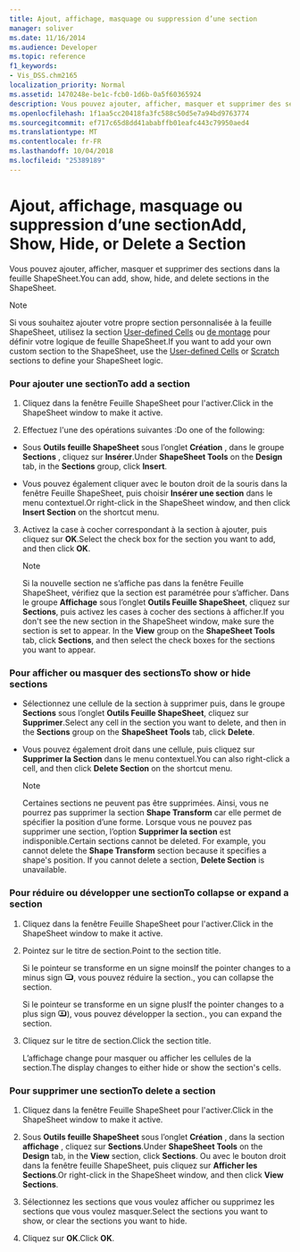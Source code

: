 ```yaml
---
title: Ajout, affichage, masquage ou suppression d’une section
manager: soliver
ms.date: 11/16/2014
ms.audience: Developer
ms.topic: reference
f1_keywords:
- Vis_DSS.chm2165
localization_priority: Normal
ms.assetid: 1470248e-be1c-fcb0-1d6b-0a5f60365924
description: Vous pouvez ajouter, afficher, masquer et supprimer des sections dans la feuille ShapeSheet.
ms.openlocfilehash: 1f1aa5cc20418fa3fc588c50d5e7a94bd9763774
ms.sourcegitcommit: ef717c65d8dd41ababffb01eafc443c79950aed4
ms.translationtype: MT
ms.contentlocale: fr-FR
ms.lasthandoff: 10/04/2018
ms.locfileid: "25389189"
---
```

# <a name="add-show-hide-or-delete-a-section"></a><span data-ttu-id="586ff-103">Ajout, affichage, masquage ou suppression d’une section</span><span class="sxs-lookup"><span data-stu-id="586ff-103">Add, Show, Hide, or Delete a Section</span></span>

<span data-ttu-id="586ff-104">Vous pouvez ajouter, afficher, masquer et supprimer des sections dans la feuille ShapeSheet.</span><span class="sxs-lookup"><span data-stu-id="586ff-104">You can add, show, hide, and delete sections in the ShapeSheet.</span></span>
  
> [!NOTE]
> <span data-ttu-id="586ff-105">Si vous souhaitez ajouter votre propre section personnalisée à la feuille ShapeSheet, utilisez la section [User-defined Cells](user-defined-cells-section.md) ou [de montage](scratch-section.md) pour définir votre logique de feuille ShapeSheet.</span><span class="sxs-lookup"><span data-stu-id="586ff-105">If you want to add your own custom section to the ShapeSheet, use the [User-defined Cells](user-defined-cells-section.md) or [Scratch](scratch-section.md) sections to define your ShapeSheet logic.</span></span> 
  
### <a name="to-add-a-section"></a><span data-ttu-id="586ff-106">Pour ajouter une section</span><span class="sxs-lookup"><span data-stu-id="586ff-106">To add a section</span></span>

1. <span data-ttu-id="586ff-107">Cliquez dans la fenêtre Feuille ShapeSheet pour l'activer.</span><span class="sxs-lookup"><span data-stu-id="586ff-107">Click in the ShapeSheet window to make it active.</span></span>
    
2. <span data-ttu-id="586ff-108">Effectuez l'une des opérations suivantes :</span><span class="sxs-lookup"><span data-stu-id="586ff-108">Do one of the following:</span></span>
    
  - <span data-ttu-id="586ff-109">Sous **Outils feuille ShapeSheet** sous l’onglet **Création** , dans le groupe **Sections** , cliquez sur **Insérer**.</span><span class="sxs-lookup"><span data-stu-id="586ff-109">Under **ShapeSheet Tools** on the **Design** tab, in the **Sections** group, click **Insert**.</span></span>
    
  - <span data-ttu-id="586ff-110">Vous pouvez également cliquer avec le bouton droit de la souris dans la fenêtre Feuille ShapeSheet, puis choisir **Insérer une section** dans le menu contextuel.</span><span class="sxs-lookup"><span data-stu-id="586ff-110">Or right-click in the ShapeSheet window, and then click **Insert Section** on the shortcut menu.</span></span> 
    
3. <span data-ttu-id="586ff-111">Activez la case à cocher correspondant à la section à ajouter, puis cliquez sur **OK**.</span><span class="sxs-lookup"><span data-stu-id="586ff-111">Select the check box for the section you want to add, and then click **OK**.</span></span>
    
    > [!NOTE]
    >  <span data-ttu-id="586ff-p101">Si la nouvelle section ne s’affiche pas dans la fenêtre Feuille ShapeSheet, vérifiez que la section est paramétrée pour s’afficher. Dans le groupe **Affichage** sous l’onglet **Outils Feuille ShapeSheet**, cliquez sur **Sections**, puis activez les cases à cocher des sections à afficher.</span><span class="sxs-lookup"><span data-stu-id="586ff-p101">If you don't see the new section in the ShapeSheet window, make sure the section is set to appear. In the **View** group on the **ShapeSheet Tools** tab, click **Sections**, and then select the check boxes for the sections you want to appear.</span></span> 
  
### <a name="to-show-or-hide-sections"></a><span data-ttu-id="586ff-114">Pour afficher ou masquer des sections</span><span class="sxs-lookup"><span data-stu-id="586ff-114">To show or hide sections</span></span>

- <span data-ttu-id="586ff-115">Sélectionnez une cellule de la section à supprimer puis, dans le groupe **Sections** sous l’onglet **Outils Feuille ShapeSheet**, cliquez sur **Supprimer**.</span><span class="sxs-lookup"><span data-stu-id="586ff-115">Select any cell in the section you want to delete, and then in the **Sections** group on the **ShapeSheet Tools** tab, click **Delete**.</span></span>
    
- <span data-ttu-id="586ff-116">Vous pouvez également droit dans une cellule, puis cliquez sur **Supprimer la Section** dans le menu contextuel.</span><span class="sxs-lookup"><span data-stu-id="586ff-116">You can also right-click a cell, and then click **Delete Section** on the shortcut menu.</span></span> 
    
    > [!NOTE]
    >  <span data-ttu-id="586ff-p102">Certaines sections ne peuvent pas être supprimées. Ainsi, vous ne pourrez pas supprimer la section **Shape Transform** car elle permet de spécifier la position d’une forme. Lorsque vous ne pouvez pas supprimer une section, l’option **Supprimer la section** est indisponible.</span><span class="sxs-lookup"><span data-stu-id="586ff-p102">Certain sections cannot be deleted. For example, you cannot delete the **Shape Transform** section because it specifies a shape's position. If you cannot delete a section, **Delete Section** is unavailable.</span></span> 
  
### <a name="to-collapse-or-expand-a-section"></a><span data-ttu-id="586ff-120">Pour réduire ou développer une section</span><span class="sxs-lookup"><span data-stu-id="586ff-120">To collapse or expand a section</span></span>

1. <span data-ttu-id="586ff-121">Cliquez dans la fenêtre Feuille ShapeSheet pour l'activer.</span><span class="sxs-lookup"><span data-stu-id="586ff-121">Click in the ShapeSheet window to make it active.</span></span>
    
2. <span data-ttu-id="586ff-122">Pointez sur le titre de section.</span><span class="sxs-lookup"><span data-stu-id="586ff-122">Point to the section title.</span></span>
    
    <span data-ttu-id="586ff-123">Si le pointeur se transforme en un signe moins</span><span class="sxs-lookup"><span data-stu-id="586ff-123">If the pointer changes to a minus sign</span></span> ![Si le pointeur se transforme en un signe moins, réduire la section](media/IC_SSMinus_ZA07645855.gif)<span data-ttu-id="586ff-125">, vous pouvez réduire la section.</span><span class="sxs-lookup"><span data-stu-id="586ff-125">, you can collapse the section.</span></span>
    
    <span data-ttu-id="586ff-126">Si le pointeur se transforme en un signe plus</span><span class="sxs-lookup"><span data-stu-id="586ff-126">If the pointer changes to a plus sign</span></span> ![Si le pointeur se transforme en un signe plus, développez la section](media/IC_SSPlus_ZA07645856.gif)<span data-ttu-id="586ff-128">), vous pouvez développer la section.</span><span class="sxs-lookup"><span data-stu-id="586ff-128">, you can expand the section.</span></span>
    
3. <span data-ttu-id="586ff-129">Cliquez sur le titre de section.</span><span class="sxs-lookup"><span data-stu-id="586ff-129">Click the section title.</span></span>
    
    <span data-ttu-id="586ff-130">L’affichage change pour masquer ou afficher les cellules de la section.</span><span class="sxs-lookup"><span data-stu-id="586ff-130">The display changes to either hide or show the section's cells.</span></span>
    
### <a name="to-delete-a-section"></a><span data-ttu-id="586ff-131">Pour supprimer une section</span><span class="sxs-lookup"><span data-stu-id="586ff-131">To delete a section</span></span>

1. <span data-ttu-id="586ff-132">Cliquez dans la fenêtre Feuille ShapeSheet pour l'activer.</span><span class="sxs-lookup"><span data-stu-id="586ff-132">Click in the ShapeSheet window to make it active.</span></span>
    
2. <span data-ttu-id="586ff-133">Sous **Outils feuille ShapeSheet** sous l’onglet **Création** , dans la section **affichage** , cliquez sur **Sections**.</span><span class="sxs-lookup"><span data-stu-id="586ff-133">Under **ShapeSheet Tools** on the **Design** tab, in the **View** section, click **Sections**.</span></span> <span data-ttu-id="586ff-134">Ou avec le bouton droit dans la fenêtre feuille ShapeSheet, puis cliquez sur **Afficher les Sections**.</span><span class="sxs-lookup"><span data-stu-id="586ff-134">Or right-click in the ShapeSheet window, and then click **View Sections**.</span></span>
    
3. <span data-ttu-id="586ff-135">Sélectionnez les sections que vous voulez afficher ou supprimez les sections que vous voulez masquer.</span><span class="sxs-lookup"><span data-stu-id="586ff-135">Select the sections you want to show, or clear the sections you want to hide.</span></span>
    
4. <span data-ttu-id="586ff-136">Cliquez sur **OK**.</span><span class="sxs-lookup"><span data-stu-id="586ff-136">Click **OK**.</span></span>
    

